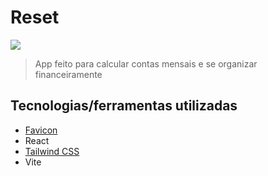 # Reset

![](./public/favicon.ico)

> App feito para calcular contas mensais e se organizar financeiramente

## Tecnologias/ferramentas utilizadas

- [Favicon](https://favicon.inbrowser.app/)
- React
- [Tailwind CSS](https://tailwindcss.com/)
- Vite
